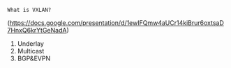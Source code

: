 ```
What is VXLAN?
```
(https://docs.google.com/presentation/d/1ewIFQmw4aUCr14kiBrur6oxtsaD7HnxQ6krYtGeNadA)

1. Underlay
2. Multicast
3. BGP&EVPN
```

